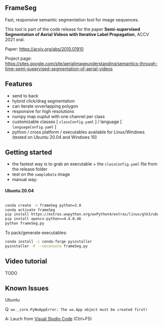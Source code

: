 ## FrameSeg 

Fast, responsive semantic segmentation tool for image sequences.

This tool is part of the code release for the paper **Semi-supervised Segmentation of Aerial Videos with Iterative Label Propagation**, ACCV 2021 oral.

Paper: https://arxiv.org/abs/2010.01910

Project page: https://sites.google.com/site/aerialimageunderstanding/semantics-through-time-semi-supervised-segmentation-of-aerial-videos


## Features
- send to back
- hybrid click/drag segmentation
- can iterate ovverlapping polygon
- responsive for high resolutions
- numpy map ouptut with one channel per class
- customizable classes [ `classConfig.yaml` ] / language [ `languageConfig.yaml` ]
- python / cross platform / executables available for Linux/Windows (tested on Ubuntu 20.04 and Windows 10)

## Getting started

- the fastest way is to grab an executable + the `classConfig.yaml` file from the release folder
- test on the `sampleData` image
- manual way:

#### Ubuntu 20.04
```bash

conda create -n frameSeg python=3.8
conda activate frameSeg
pip install https://extras.wxpython.org/wxPython4/extras/linux/gtk3/ubuntu-20.04/wxPython-4.1.1-cp38-cp38-linux_x86_64.whl
pip install opencv-python==4.4.0.46
python frameSeg.py
```
To pack/generate executables:
```bash
conda install -c conda-forge pyinstaller 
pyinstaller -F --noconsole frameSeg.py
```

## Video tutorial

TODO

## Known Issues

Ubuntu

Q: ```wx._core.PyNoAppError: The wx.App object must be created first!```

A: Lauch from [Visual Studio Code](https://code.visualstudio.com/) (Ctrl+F5)


